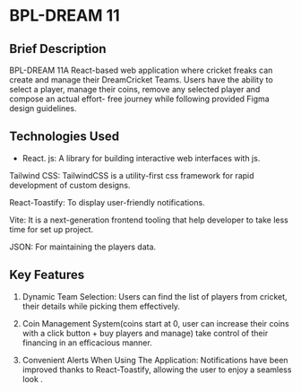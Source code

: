 # BPL-DREAM 11

## Brief Description

BPL-DREAM 11A React-based web application where cricket freaks can create and manage their DreamCricket Teams. Users have the ability to select a player, manage their coins, remove any selected player and compose an actual effort- free journey while following provided Figma design guidelines.

## Technologies Used

- React. js: A library for building interactive web interfaces with js.

Tailwind CSS: TailwindCSS is a utility-first css framework for rapid development of custom designs.

React-Toastify: To display user-friendly notifications.

Vite: It is a next-generation frontend tooling that help developer to take less time for set up project.

JSON: For maintaining the players data.

## Key Features

1. Dynamic Team Selection: Users can find the list of players from cricket, their details while picking them effectively.

2. Coin Management System(coins start at 0, user can increase their coins with a click button + buy players and manage) take control of their financing in an efficacious manner.

3. Convenient Alerts When Using The Application: Notifications have been improved thanks to React-Toastify, allowing the user to enjoy a seamless look .
